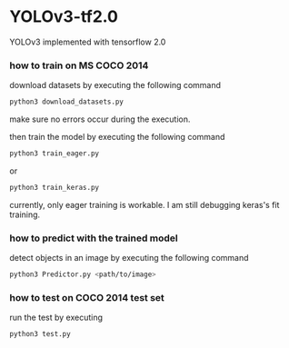 # YOLOv3-tf2.0

YOLOv3 implemented with tensorflow 2.0

### how to train on MS COCO 2014

download datasets by executing the following command

```Bash
python3 download_datasets.py
```

make sure no errors occur during the execution.

then train the model by executing the following command

```Bash
python3 train_eager.py
```
or
```Bash
python3 train_keras.py
```

currently, only eager training is workable. I am still debugging keras's fit training.

### how to predict with the trained model

detect objects in an image by executing the following command

```bash
python3 Predictor.py <path/to/image>
```

### how to test on COCO 2014 test set

run the test by executing

```bash
python3 test.py
```
